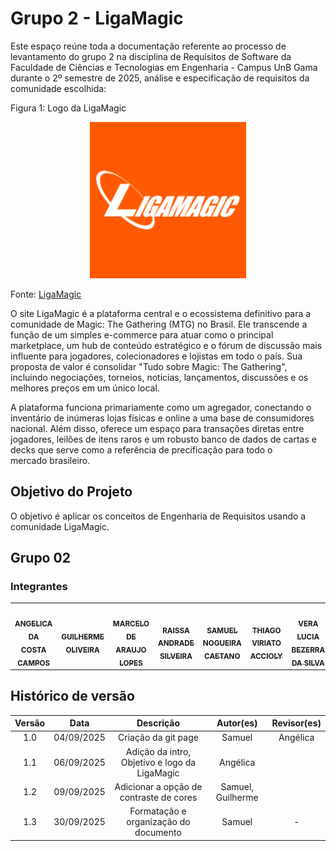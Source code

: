 # Grupo 2 - LigaMagic

Este espaço reúne toda a documentação referente ao processo de levantamento do grupo 2 na disciplina de Requisitos de Software da Faculdade de Ciências e Tecnologias em Engenharia - Campus UnB Gama durante o 2º semestre de 2025, análise e especificação de requisitos da comunidade escolhida:

Figura 1: Logo da LigaMagic

<div style="text-align: center;">
  <a href="https://www.ligamagic.com.br/?view=home">
    <img src="00-assets/images/LigaMagic_Logo.png" alt="Logo da LigaMagic">
  </a>
</div>

Fonte: [LigaMagic](https://www.ligamagic.com.br/?view=home)

O site LigaMagic é a plataforma central e o ecossistema definitivo para a comunidade de
Magic: The Gathering (MTG) no Brasil. Ele transcende a função de um simples e-commerce para atuar como o principal marketplace, um hub de conteúdo estratégico e o fórum de discussão mais influente para jogadores, colecionadores e lojistas em todo o país. Sua proposta de valor é consolidar "Tudo sobre Magic: The Gathering", incluindo negociações, torneios, notícias, lançamentos, discussões e os melhores preços em um único local.

A plataforma funciona primariamente como um agregador, conectando o inventário de inúmeras lojas físicas e online a uma base de consumidores nacional. Além disso, oferece um espaço para transações diretas entre jogadores, leilões de itens raros e um robusto banco de dados de cartas e decks que serve como a referência de precificação para todo o mercado brasileiro.

## Objetivo do Projeto

O objetivo é aplicar os conceitos de Engenharia de Requisitos usando a comunidade LigaMagic.

## Grupo 02

### Integrantes

<table>
  <tr>
    <td align="center"><a href="https://github.com/angelicaccampos"><img style="border-radius: 50%;" src="https://avatars.githubusercontent.com/u/82877749?v=4" width="100px;" alt=""/><br /><sub><b>ANGELICA DA COSTA CAMPOS</b></sub></a><br />
    <td align="center"><a href="https://github.com/GuilhermeOliveira1327"><img style="border-radius: 50%;" src="https://avatars.githubusercontent.com/u/185217197?v=4" width="100px;" alt=""/><br /><sub><b>GUILHERME OLIVEIRA</b></sub></a><br />
    <td align="center"><a href="https://github.com/MatielloAL"><img style="border-radius: 50%;" src="https://avatars.githubusercontent.com/u/120605445?v=4" width="100px;" alt=""/><br /><sub><b>MARCELO DE ARAUJO LOPES</b></sub></a><br />
    <td align="center"><a href="https://github.com/RaissaAndradeS"><img style="border-radius: 50%;" src="https://avatars.githubusercontent.com/u/100162150?v=4" width="100px;" alt=""/><br /><sub><b>RAISSA ANDRADE SILVEIRA</b></sub></a><br />
    <td align="center"><a href="https://github.com/samuelncaetano"><img style="border-radius: 50%;" src="https://avatars.githubusercontent.com/u/157507873?v=4" width="100px;" alt=""/><br /><sub><b>SAMUEL NOGUEIRA CAETANO</b></sub></a><br />
    <td align="center"><a href="https://github.com/Acciolyy"><img style="border-radius: 50%;" src="https://avatars.githubusercontent.com/u/163480434?v=4" width="100px;" alt=""/><br /><sub><b>THIAGO VIRIATO ACCIOLY</b></sub></a><br />
    <td align="center"><a href="https://github.com/verabelucia"><img style="border-radius: 50%;" src="https://avatars.githubusercontent.com/u/78658486?v=4" width="100px;" alt=""/><br /><sub><b>VERA LUCIA BEZERRA DA SILVA</b></sub></a><br />
  </tr>
</table>

## Histórico de versão

| Versão |    Data    |                   Descrição                   |     Autor(es)     | Revisor(es) |
| :----: | :--------: | :-------------------------------------------: | :---------------: | :---------: |
|  1.0   | 04/09/2025 |              Criação da git page              |      Samuel       |  Angélica   |
|  1.1   | 06/09/2025 | Adição da intro, Objetivo e logo da LigaMagic |     Angélica      |             |
|  1.2   | 09/09/2025 |    Adicionar a opção de contraste de cores    | Samuel, Guilherme |             |
|  1.3   | 30/09/2025 |     Formatação e organização do documento     |      Samuel       |      -      |
